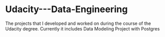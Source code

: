# Udacity---Data-Engineering
The projects that I developed and worked on during the course of the Udacity degree. Currently it includes Data Modeling Project with Postgres
